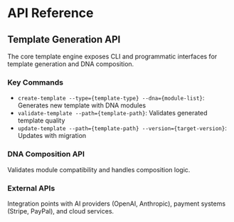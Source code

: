 # API Reference

## Template Generation API

The core template engine exposes CLI and programmatic interfaces for template
generation and DNA composition.

### Key Commands

- `create-template --type={template-type} --dna={module-list}`: Generates new
  template with DNA modules
- `validate-template --path={template-path}`: Validates generated template
  quality
- `update-template --path={template-path} --version={target-version}`: Updates
  with migration

### DNA Composition API

Validates module compatibility and handles composition logic.

### External APIs

Integration points with AI providers (OpenAI, Anthropic), payment systems
(Stripe, PayPal), and cloud services.
